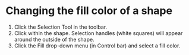 # Changing the fill color of a shape

1. Click the Selection Tool in the toolbar.
2. Click within the shape. Selection handles \(white squares\) will appear around the outside of the shape.
3. Click the Fill drop-down menu (in Control bar) and select a fill color.







